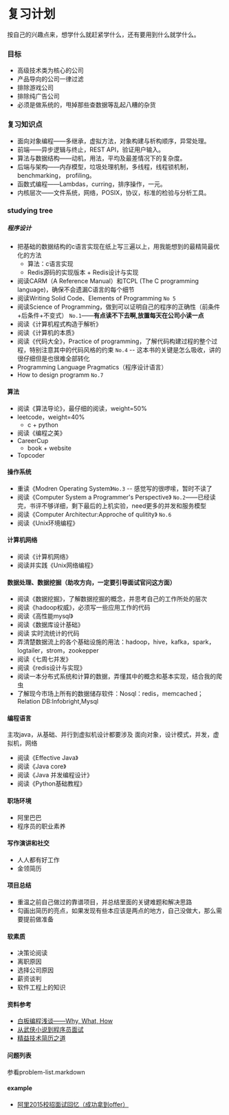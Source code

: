 # 复习计划
按自己的兴趣点来，想学什么就赶紧学什么，还有要用到什么就学什么。
### 目标
- 高级技术类为核心的公司
- 产品导向的公司一律过滤
- 排除游戏公司
- 排除纯广告公司
- 必须是做系统的，甩掉那些查数据等乱起八糟的杂货

### 复习知识点
- 面向对象编程——多继承，虚拟方法，对象构建与析构顺序，异常处理。
- 前端——异步逻辑与终止，REST API，验证用户输入。
- 算法与数据结构——动机，用法，平均及最差情况下的复杂度。
- 后端与架构——内存模型，垃圾处理机制，多线程，线程锁机制，benchmarking， profiling。
- 函数式编程——Lambdas，curring，排序操作，一元。
- 内核层次——文件系统，网络，POSIX，协议，标准的检验与分析工具。

### studying tree
##### 程序设计
- 把基础的数据结构的c语言实现在纸上写三遍以上，用我能想到的最精简最优化的方法
	+ 算法：c语言实现
	+ Redis源码的实现版本 + Redis设计与实现
- 阅读CARM（A Reference Manual）和TCPL (The C programming language)，确保不会遗漏C语言的每个细节
- 阅读Writing Solid Code、Elements of Programming `No 5`
- 阅读Science of Programming，做到可以证明自己的程序的正确性（前条件+后条件+不变式） `No.1`——**有点读不下去啊,放置每天在公司小读一点**
- 阅读《计算机程式构造于解析》
- 阅读《计算机的本质》
- 阅读《代码大全》，Practice of programming，了解代码构建过程的整个过程，特别注意其中的代码风格的约束 `No.4` -- 这本书的关键是怎么吸收，讲的很仔细但是也很难全部转化
- Programming Language Pragmatics（程序设计语言）
- How to design programm `No.7` 

#### 算法
- 阅读《算法导论》，最仔细的阅读，weight=50%
- leetcode，weight=40%
	+ c + python
- 阅读《编程之美》
- CareerCup
	+ book + website
- Topcoder

#### 操作系统
- 重读《Modren Operating System》`No.3` -- 感觉写的很啰嗦，暂时不读了
- 阅读《Computer System a Programmer's Perspective》 `No.2`——已经读完，书评不够详细，剩下最后的上机实验，need更多的并发和服务模型
- 阅读《Computer Architectur:Approche of qulitity》 `No.6`
- 阅读《Unix环境编程》

#### 计算机网络
- 阅读《计算机网络》
- 阅读并实践《Unix网络编程》

#### 数据处理、数据挖掘（助攻方向，一定要引导面试官问这方面）
- 阅读《数据挖掘》，了解数据挖掘的概念，并思考自己的工作所处的层次
- 阅读《hadoop权威》，必须写一些应用工作的代码
- 阅读《高性能mysql》
- 阅读《数据库设计基础》
- 阅读 实时流统计的代码
- 弄清楚数据流上的各个基础设施的用法：hadoop，hive，kafka，spark，logtailer，strom，zookepper
- 阅读《七周七并发》
- 阅读《redis设计与实现》
- 阅读一本分布式系统和计算的数据，弄懂其中的概念和基本实现，结合我的爬虫
- 了解现今市场上所有的数据储存软件：Nosql：redis，memcached；Relation DB:Infobright,Mysql

#### 编程语言
主攻java，从基础、并行到虚拟机设计都要涉及
面向对象，设计模式，并发，虚拟机，网络
- 阅读《Effective Java》
- 阅读《Java core》
- 阅读《Java 并发编程设计》
- 阅读《Python基础教程》

#### 职场环境 
- 阿里巴巴
- 程序员的职业素养

#### 写作演讲和社交
- 人人都有好工作
- 金领简历 

#### 项目总结
- 重温之前自己做过的靠谱项目，并总结里面的关键难题和解决思路
- 勾画出简历的亮点，如果发现有些本应该是两点的地方，自己没做大，那么需要提前做准备

#### 软素质
- 决策论阅读
- 离职原因
- 选择公司原因
- 薪资谈判
- 软件工程上的知识


#### 资料参考
- [白板编程浅谈——Why, What, How](http://lucida.me/blog/whiteboard-coding-demystified/)
- [从武侠小说到程序员面试](http://lucida.me/blog/from-wuxia-to-programmer-interview/)
- [精益技术简历之道](http://lucida.me/blog/lean-technical-resume/)

#### 问题列表
参看problem-list.markdown

#### example
- [阿里2015校招面试回忆（成功拿到offer）](http://blog.jobbole.com/78722/)
